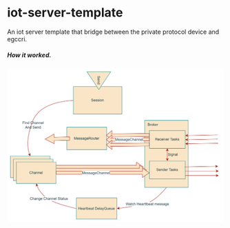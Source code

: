 # iot-server-template
An iot server template that bridge between the private protocol device and egccri.

##### How it worked.

![How it worked](asserts/imgs/img.png)
